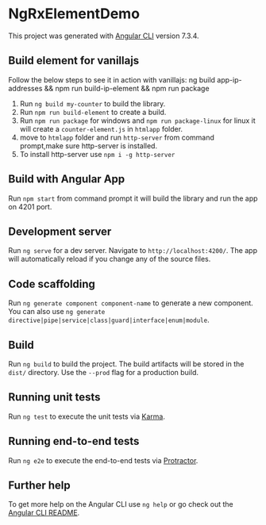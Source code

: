 # NgRxElementDemo

This project was generated with [Angular CLI](https://github.com/angular/angular-cli) version 7.3.4.

## Build element for vanillajs

Follow the below steps to see it in action with vanillajs:
ng build app-ip-addresses && npm run build-ip-element && npm run package
1. Run `ng build my-counter` to build the library.
2. Run `npm run build-element` to create a build.
3. Run `npm run package` for windows and `npm run package-linux` for linux it will create a `counter-element.js` in `htmlapp` folder.
4. move to `htmlapp` folder and run `http-server` from command prompt,make sure http-server is installed.
5. To install http-server use `npm i -g http-server`

## Build with Angular App

Run `npm start` from command prompt it will build the library and run the app on 4201 port.

## Development server

Run `ng serve` for a dev server. Navigate to `http://localhost:4200/`. The app will automatically reload if you change any of the source files.

## Code scaffolding

Run `ng generate component component-name` to generate a new component. You can also use `ng generate directive|pipe|service|class|guard|interface|enum|module`.

## Build

Run `ng build` to build the project. The build artifacts will be stored in the `dist/` directory. Use the `--prod` flag for a production build.

## Running unit tests

Run `ng test` to execute the unit tests via [Karma](https://karma-runner.github.io).

## Running end-to-end tests

Run `ng e2e` to execute the end-to-end tests via [Protractor](http://www.protractortest.org/).

## Further help

To get more help on the Angular CLI use `ng help` or go check out the [Angular CLI README](https://github.com/angular/angular-cli/blob/master/README.md).

